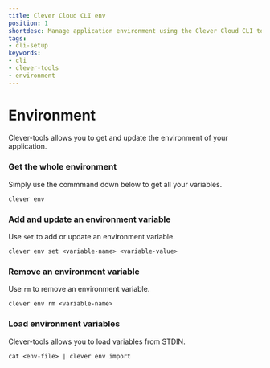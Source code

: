 ```yaml
---
title: Clever Cloud CLI env
position: 1
shortdesc: Manage application environment using the Clever Cloud CLI tool
tags:
- cli-setup
keywords:
- cli
- clever-tools
- environment
---
```


# Environment

Clever-tools allows you to get and update the environment of your application.

### Get the whole environment

Simply use the commmand down below to get all your variables.

    clever env

### Add and update an environment variable

Use `set` to add or update an environment variable.

    clever env set <variable-name> <variable-value>

### Remove an environment variable

Use `rm` to remove an environment variable.

    clever env rm <variable-name>

### Load environment variables

Clever-tools allows you to load variables from STDIN.

    cat <env-file> | clever env import
